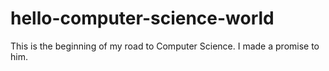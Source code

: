 # hello-computer-science-world
This is the beginning of my road to Computer Science.
I made a promise to him.

